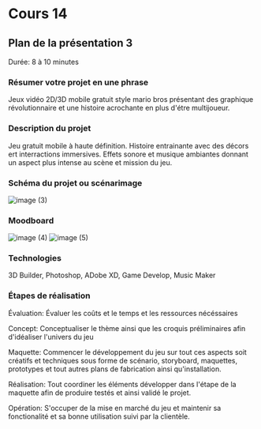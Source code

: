# Cours 14
## Plan de la présentation 3
Durée: 8 à 10 minutes

### Résumer votre projet en une phrase
Jeux vidéo 2D/3D mobile gratuit style mario bros présentant des graphique révolutionnaire et une histoire acrochante en plus d'étre multijoueur.

### Description du projet 
Jeu gratuit mobile à haute définition.
Histoire entrainante avec des décors ert interractions immersives.
Effets sonore et musique ambiantes donnant un aspect plus intense au scène et mission du jeu.

### Schéma du projet ou scénarimage
![image (3)](https://user-images.githubusercontent.com/89608165/145730668-b7fabf6e-d54e-47e2-9ade-f5a4f328b07b.png)

### Moodboard
![image (4)](https://user-images.githubusercontent.com/89608165/145730703-8620250b-b992-40f2-9142-fd2437c6eee7.png)
![image (5)](https://user-images.githubusercontent.com/89608165/145730710-28585bba-5ce0-4eef-87cc-ba2e025c81b7.png)


### Technologies
3D Builder, Photoshop, ADobe XD, Game Develop, Music Maker 

### Étapes de réalisation
Évaluation: Évaluer les coûts et le temps et les ressources nécéssaires

Concept: Conceptualiser le thème ainsi que les croquis préliminaires afin d'idéaliser l'univers du jeu

Maquette: Commencer le développement du jeu sur tout ces aspects soit créatifs et techniques sous forme de scénario, storyboard, maquettes, prototypes et tout autres plans de fabrication ainsi qu'installation.

Réalisation: Tout coordiner les éléments développer dans l'étape de la maquette afin de produire testés et ainsi validé le projet.

Opération: S'occuper de la mise en marché du jeu et maintenir sa fonctionalité et sa bonne utilisation suivi par la clientèle.
